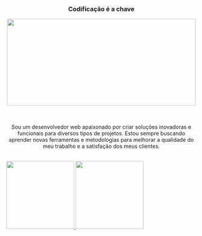 <div align="center">
  <h3>Codificação é a chave</h3>
  <img src="https://github.com/oandrealves/oandrealves/assets/152190767/bf9df797-0699-4571-bb52-22537c51c532" width="500px" height="230px">
</div>
<br><br>
<p align="center">
  Sou um desenvolvedor web apaixonado por criar soluções inovadoras e funcionais para diversos tipos de projetos.
  Estou sempre buscando aprender novas ferramentas e metodologias para melhorar a qualidade do meu trabalho e a satisfação dos meus clientes.
</p>

<br>
<div>
  <a href="https://github.com/oandrealves">
  <img height="180em" src="https://github-readme-stats.vercel.app/api?username=oandrealves&show_icons=true&theme=date_night">
  <img height="180em" src="https://github-readme-stats.vercel.app/api/top-langs/?username=oandrealves&layout=compact">
</div>

          
